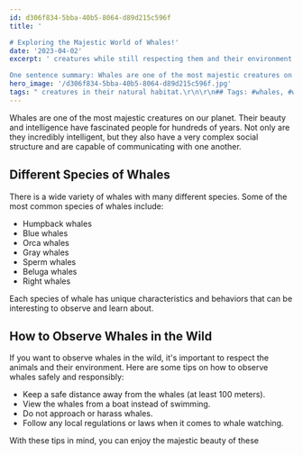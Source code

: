 ```yaml
---
id: d306f834-5bba-40b5-8064-d89d215c596f
title: '

# Exploring the Majestic World of Whales!'
date: '2023-04-02'
excerpt: ' creatures while still respecting them and their environment.

One sentence summary: Whales are one of the most majestic creatures on the planet and there are a variety of different species to observe, which can be done safely and responsibly with the right tips and knowledge.'
hero_image: '/d306f834-5bba-40b5-8064-d89d215c596f.jpg'
tags: " creatures in their natural habitat.\r\n\r\n## Tags: #whales, #whalespecies, #whalewatching, #wildlifeobservation, #respectwildlife"
---
```




Whales are one of the most majestic creatures on our planet. Their beauty and intelligence have fascinated people for hundreds of years. Not only are they incredibly intelligent, but they also have a very complex social structure and are capable of communicating with one another.

## Different Species of Whales

There is a wide variety of whales with many different species. Some of the most common species of whales include:

- Humpback whales
- Blue whales
- Orca whales
- Gray whales
- Sperm whales
- Beluga whales
- Right whales

Each species of whale has unique characteristics and behaviors that can be interesting to observe and learn about.

## How to Observe Whales in the Wild

If you want to observe whales in the wild, it's important to respect the animals and their environment. Here are some tips on how to observe whales safely and responsibly:

- Keep a safe distance away from the whales (at least 100 meters).
- View the whales from a boat instead of swimming.
- Do not approach or harass whales.
- Follow any local regulations or laws when it comes to whale watching.

With these tips in mind, you can enjoy the majestic beauty of these
